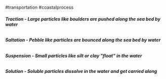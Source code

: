 #transportation 
#coastalprocess
###### **Traction - Large particles like boulders are pushed along the sea bed by water** 
###### **Saltation - Pebble like particles are bounced along the sea bed by water** 

###### **Suspension - Small particles like silt or clay "float" in the water** 

###### **Solution - Soluble particles dissolve in the water and get carried along** 

